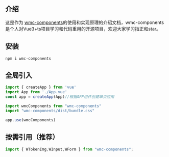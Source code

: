 ## 介绍



这是作为 [wmc-components](https://github.com/wmc-cache/wmc-components)的使用和实现原理的介绍文档，wmc-components是个人对Vue3+ts项目学习和代码重用的开源项目，欢迎大家学习指正和star。



## 安装
```
npm i wmc-components

```

## 全局引入
```  ts
import { createApp } from 'vue'
import App from './App.vue'
const app = createApp(App)//根据APP组件创建单页应用

import wmcComponents from "wmc-components"
import "wmc-components/dist/bundle.css"

app.use(wmcComponents)

```

## 按需引用（推荐）
``` ts
import { WTokenImg,WInput,WForm } from "wmc-components";
